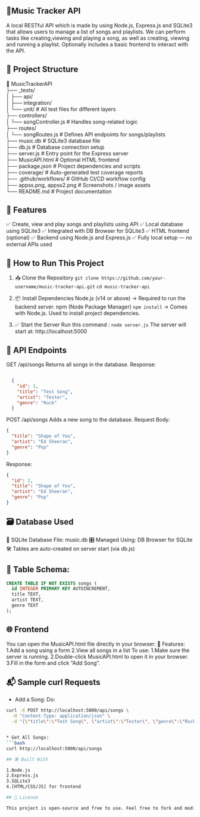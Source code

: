 ## 🎵Music Tracker API

A local RESTful API which is made by using Node.js, Express.js and SQLite3 that allows users to manage a list of songs and playlists. We can perform tasks like creating,viewing and playing a song, as well as creating, viewing and running a playlist. Optionally includes a basic frontend to interact with the API.

## 📁 Project Structure

📁 MusicTrackerAPI  
├── _tests/  
│   ├── api/  
│   ├── integration/  
│   └── unit/                  # All test files for different layers  
├── controllers/  
│   └── songController.js      # Handles song-related logic  
├── routes/  
│   └── songRoutes.js          # Defines API endpoints for songs/playlists  
├── music.db                   # SQLite3 database file  
├── db.js                      # Database connection setup  
├── server.js                  # Entry point for the Express server  
├── MusicAPI.html              # Optional HTML frontend  
├── package.json               # Project dependencies and scripts  
├── coverage/                  # Auto-generated test coverage reports  
├── .github/workflows/         # GitHub CI/CD workflow config  
├── appss.png, appss2.png      # Screenshots / image assets  
└── README.md                  # Project documentation

## 📌 Features

✅ Create, view and play songs and playlists using API
✅ Local database using SQLite3
✅ Integrated with DB Browser for SQLite3
✅ HTML frontend (optional)
✅ Backend using Node.js and Express.js
✅ Fully local setup — no external APIs used

## 🚀 How to Run This Project

1. 📥 Clone the Repository
   `git clone https://github.com/your-username/music-tracker-api.git`
   `cd music-tracker-api`

2. 📦 Install Dependencies
   Node.js (v14 or above)
→ Required to run the backend server.
  npm (Node Package Manager) 
  `npm install`
→ Comes with Node.js. Used to install project dependencies.

3. ✅ Start the Server
  Run this command :
   `node server.js`
   The server will start at:
   http://localhost:5000

## 🧠 API Endpoints

GET /api/songs
Returns all songs in the database.
Response:
```json

  {
    "id": 1,
    "title": "Test Song",
    "artist": "Tester",
    "genre": "Rock"
  }
```

POST /api/songs
Adds a new song to the database.
Request Body:
```json
{
  "title": "Shape of You",
  "artist": "Ed Sheeran",
  "genre": "Pop"
}
```

Response:
```json
{
  "id": 2,
  "title": "Shape of You",
  "artist": "Ed Sheeran",
  "genre": "Pop"
}
```

## 🗃️ Database Used

📌 SQLite Database File: music.db
🎛️ Managed Using: DB Browser for SQLite
🛠️ Tables are auto-created on server start (via db.js)

## 🎼 Table Schema:

```sql
CREATE TABLE IF NOT EXISTS songs (
  id INTEGER PRIMARY KEY AUTOINCREMENT,
  title TEXT,
  artist TEXT,
  genre TEXT
);
```

## 🌐 Frontend

You can open the MusicAPI.html file directly in your browser:
🔗 Features:
   1.Add a song using a form
   2.View all songs in a list
To use:
 1.Make sure the server is running.
 2.Double-click MusicAPI.html to open it in your browser.
 3.Fill in the form and click “Add Song”.

## 📬 Sample curl Requests

* Add a Song:
Do:
```bash
curl -X POST http://localhost:5000/api/songs \
  -H "Content-Type: application/json" \
  -d "{\"title\":\"Test Song\", \"artist\":\"Tester\", \"genre\":\"Rock\"}"


* Get All Songs:
```bash
curl http://localhost:5000/api/songs

## 🛠 Built With

1.Node.js
2.Express.js
3.SQLite3
4.[HTML/CSS/JS] for frontend

## 📄 License

This project is open-source and free to use. Feel free to fork and modify for learning or improvement!
